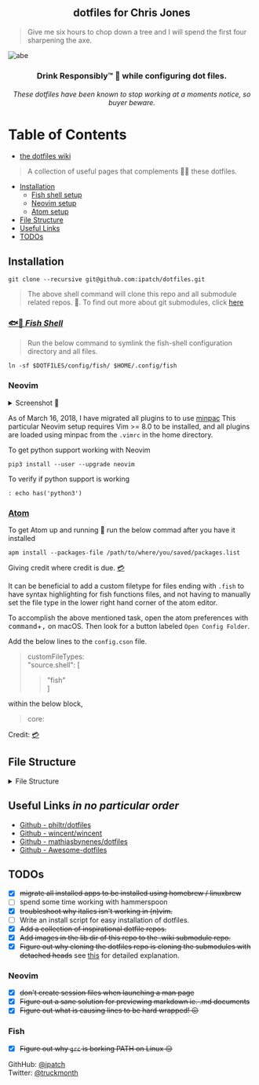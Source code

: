 <h2 align="center">dotfiles for Chris Jones</h2>

> Give me six hours to chop down a tree and I will spend the first four sharpening the axe.

![abe](https://raw.githubusercontent.com/wiki/ipatch/dotfiles/lib/abe.circle.png)

<h3 align="center">Drink Responsibly™ 🥃 while configuring dot files.</h3>

<h6 align="center"><em>These dotfiles have been known to stop working at a moments notice, so buyer beware.</em></h6>

# Table of Contents

- [the dotfiles wiki](https://github.com/ipatch/dotfiles/wiki)
> A collection of useful pages that complements 👏🏾 these dotfiles.
- [Installation](#installation)
  - [Fish shell setup](#fish-shell-setup)
  - [Neovim setup](#neovim-setup)
  - [Atom setup](#atom-setup)
- [File Structure](#file-structure)
- [Useful Links](#useful-links)
- [TODOs](#todos)

<a href="installation"></a>

## Installation

```shell
git clone --recursive git@github.com:ipatch/dotfiles.git
```

> The above shell command will clone this repo and all submodule related repos.  🤙.  To find out more about git submodules, click [here](https://github.com/ipatch/dotfiles/wiki/git-Notes#git-submodules)

<a href="fish-shell-setup"></a>

### [🐟🐚 _Fish Shell_](https://github.com/fish-shell/fish-shell)

> Run the below command to symlink the fish-shell configuration directory and all files.

```shell
ln -sf $DOTFILES/config/fish/ $HOME/.config/fish
```

<a href="neovim-setup"></a>

### Neovim

<details>
<summary>Screenshot 📸</summary>
<img src="https://raw.githubusercontent.com/wiki/ipatch/dotfiles/lib/Neovim-2018-april.png" alt="nvim-screenshot">
</details>

As of March 16, 2018, I have migrated all plugins to to use [minpac](https://github.com/k-takataminpac) This particular Neovim setup requires Vim >= 8.0 to be installed, and all plugins are loaded using minpac from the `.vimrc` in the home directory.

To get python support working with Neovim

```shell
pip3 install --user --upgrade neovim
```

To verify if python support is working

```vim
: echo has('python3')
```

<a href="atom-setup"></a>

### [Atom](http://atom.io)

To get Atom up and running 🏃 run the below commad after you have it installed<br />

```shell
apm install --packages-file /path/to/where/you/saved/packages.list
```

<p>Giving credit where credit is due. <a href="https://discuss.atom.io/t/how-to-backup-all-your-settings/15674/3">💳</a></p>

It can be beneficial to add a custom filetype for files ending with `.fish` to have syntax highlighting for fish functions files, and not having to manually set the file type in the lower right hand corner of the atom editor.

To accomplish the above mentioned task, open the atom preferences with <kbd>command</kbd>+<kbd>,</kbd> on macOS. Then look for a button labeled `Open Config Folder`.

Add the below lines to the `config.cson` file.

> customFileTypes:<br />
> "source.shell": [<br />
>
> > "fish"<br />
> > ]<br />

within the below block,

> core:

Credit: [💳](https://github.com/atom/atom/issues/1718#issuecomment-162242357)

<a href="file-structure"></a>

## File Structure

<details>
<summary>File Structure</summary>
<pre>
.
├── LICENSE
├── README.md
├── asdf
├── config
│   ├── atom
│   │   └── packages.list
│   ├── base16-iterm2
│   │   ├── LICENSE
│   │   ├── Makefile
│   │   ├── README.md
│   │   ├── base16-iterm2-256.png
│   │   ├── base16-iterm2.png
│   │   ├── itermcolors
│   │   │   ├── base16-3024-256.itermcolors
│   │   │   ├── base16-3024.itermcolors
│   │   │   ├── base16-apathy-256.itermcolors
│   │   │   ├── base16-apathy.itermcolors
│   │   │   ├── base16-ashes-256.itermcolors
│   │   │   ├── base16-ashes.itermcolors
│   │   │   ├── base16-atelier-cave-256.itermcolors
│   │   │   ├── base16-atelier-cave-light-256.itermcolors
│   │   │   ├── base16-atelier-cave-light.itermcolors
│   │   │   ├── base16-atelier-cave.itermcolors
│   │   │   ├── base16-atelier-dune-256.itermcolors
│   │   │   ├── base16-atelier-dune-light-256.itermcolors
│   │   │   ├── base16-atelier-dune-light.itermcolors
│   │   │   ├── base16-atelier-dune.itermcolors
│   │   │   ├── base16-atelier-estuary-256.itermcolors
│   │   │   ├── base16-atelier-estuary-light-256.itermcolors
│   │   │   ├── base16-atelier-estuary-light.itermcolors
│   │   │   ├── base16-atelier-estuary.itermcolors
│   │   │   ├── base16-atelier-forest-256.itermcolors
│   │   │   ├── base16-atelier-forest-light-256.itermcolors
│   │   │   ├── base16-atelier-forest-light.itermcolors
│   │   │   ├── base16-atelier-forest.itermcolors
│   │   │   ├── base16-atelier-heath-256.itermcolors
│   │   │   ├── base16-atelier-heath-light-256.itermcolors
│   │   │   ├── base16-atelier-heath-light.itermcolors
│   │   │   ├── base16-atelier-heath.itermcolors
│   │   │   ├── base16-atelier-lakeside-256.itermcolors
│   │   │   ├── base16-atelier-lakeside-light-256.itermcolors
│   │   │   ├── base16-atelier-lakeside-light.itermcolors
│   │   │   ├── base16-atelier-lakeside.itermcolors
│   │   │   ├── base16-atelier-plateau-256.itermcolors
│   │   │   ├── base16-atelier-plateau-light-256.itermcolors
│   │   │   ├── base16-atelier-plateau-light.itermcolors
│   │   │   ├── base16-atelier-plateau.itermcolors
│   │   │   ├── base16-atelier-savanna-256.itermcolors
│   │   │   ├── base16-atelier-savanna-light-256.itermcolors
│   │   │   ├── base16-atelier-savanna-light.itermcolors
│   │   │   ├── base16-atelier-savanna.itermcolors
│   │   │   ├── base16-atelier-seaside-256.itermcolors
│   │   │   ├── base16-atelier-seaside-light-256.itermcolors
│   │   │   ├── base16-atelier-seaside-light.itermcolors
│   │   │   ├── base16-atelier-seaside.itermcolors
│   │   │   ├── base16-atelier-sulphurpool-256.itermcolors
│   │   │   ├── base16-atelier-sulphurpool-light-256.itermcolors
│   │   │   ├── base16-atelier-sulphurpool-light.itermcolors
│   │   │   ├── base16-atelier-sulphurpool.itermcolors
│   │   │   ├── base16-bespin-256.itermcolors
│   │   │   ├── base16-bespin.itermcolors
│   │   │   ├── base16-brewer-256.itermcolors
│   │   │   ├── base16-brewer.itermcolors
│   │   │   ├── base16-bright-256.itermcolors
│   │   │   ├── base16-bright.itermcolors
│   │   │   ├── base16-brushtrees-256.itermcolors
│   │   │   ├── base16-brushtrees-dark-256.itermcolors
│   │   │   ├── base16-brushtrees-dark.itermcolors
│   │   │   ├── base16-brushtrees.itermcolors
│   │   │   ├── base16-chalk-256.itermcolors
│   │   │   ├── base16-chalk.itermcolors
│   │   │   ├── base16-circus-256.itermcolors
│   │   │   ├── base16-circus.itermcolors
│   │   │   ├── base16-classic-dark-256.itermcolors
│   │   │   ├── base16-classic-dark.itermcolors
│   │   │   ├── base16-classic-light-256.itermcolors
│   │   │   ├── base16-classic-light.itermcolors
│   │   │   ├── base16-codeschool-256.itermcolors
│   │   │   ├── base16-codeschool.itermcolors
│   │   │   ├── base16-cupcake-256.itermcolors
│   │   │   ├── base16-cupcake.itermcolors
│   │   │   ├── base16-cupertino-256.itermcolors
│   │   │   ├── base16-cupertino.itermcolors
│   │   │   ├── base16-darktooth-256.itermcolors
│   │   │   ├── base16-darktooth.itermcolors
│   │   │   ├── base16-default-dark-256.itermcolors
│   │   │   ├── base16-default-dark.itermcolors
│   │   │   ├── base16-default-light-256.itermcolors
│   │   │   ├── base16-default-light.itermcolors
│   │   │   ├── base16-dracula-256.itermcolors
│   │   │   ├── base16-dracula.itermcolors
│   │   │   ├── base16-eighties-256.itermcolors
│   │   │   ├── base16-eighties.itermcolors
│   │   │   ├── base16-embers-256.itermcolors
│   │   │   ├── base16-embers.itermcolors
│   │   │   ├── base16-flat-256.itermcolors
│   │   │   ├── base16-flat.itermcolors
│   │   │   ├── base16-github-256.itermcolors
│   │   │   ├── base16-github.itermcolors
│   │   │   ├── base16-google-dark-256.itermcolors
│   │   │   ├── base16-google-dark.itermcolors
│   │   │   ├── base16-google-light-256.itermcolors
│   │   │   ├── base16-google-light.itermcolors
│   │   │   ├── base16-grayscale-dark-256.itermcolors
│   │   │   ├── base16-grayscale-dark.itermcolors
│   │   │   ├── base16-grayscale-light-256.itermcolors
│   │   │   ├── base16-grayscale-light.itermcolors
│   │   │   ├── base16-greenscreen-256.itermcolors
│   │   │   ├── base16-greenscreen.itermcolors
│   │   │   ├── base16-gruvbox-dark-hard-256.itermcolors
│   │   │   ├── base16-gruvbox-dark-hard.itermcolors
│   │   │   ├── base16-gruvbox-dark-medium-256.itermcolors
│   │   │   ├── base16-gruvbox-dark-medium.itermcolors
│   │   │   ├── base16-gruvbox-dark-pale-256.itermcolors
│   │   │   ├── base16-gruvbox-dark-pale.itermcolors
│   │   │   ├── base16-gruvbox-dark-soft-256.itermcolors
│   │   │   ├── base16-gruvbox-dark-soft.itermcolors
│   │   │   ├── base16-gruvbox-light-hard-256.itermcolors
│   │   │   ├── base16-gruvbox-light-hard.itermcolors
│   │   │   ├── base16-gruvbox-light-medium-256.itermcolors
│   │   │   ├── base16-gruvbox-light-medium.itermcolors
│   │   │   ├── base16-gruvbox-light-soft-256.itermcolors
│   │   │   ├── base16-gruvbox-light-soft.itermcolors
│   │   │   ├── base16-harmonic-dark-256.itermcolors
│   │   │   ├── base16-harmonic-dark.itermcolors
│   │   │   ├── base16-harmonic-light-256.itermcolors
│   │   │   ├── base16-harmonic-light.itermcolors
│   │   │   ├── base16-hopscotch-256.itermcolors
│   │   │   ├── base16-hopscotch.itermcolors
│   │   │   ├── base16-irblack-256.itermcolors
│   │   │   ├── base16-irblack.itermcolors
│   │   │   ├── base16-isotope-256.itermcolors
│   │   │   ├── base16-isotope.itermcolors
│   │   │   ├── base16-macintosh-256.itermcolors
│   │   │   ├── base16-macintosh.itermcolors
│   │   │   ├── base16-marrakesh-256.itermcolors
│   │   │   ├── base16-marrakesh.itermcolors
│   │   │   ├── base16-materia-256.itermcolors
│   │   │   ├── base16-materia.itermcolors
│   │   │   ├── base16-material-256.itermcolors
│   │   │   ├── base16-material-darker-256.itermcolors
│   │   │   ├── base16-material-darker.itermcolors
│   │   │   ├── base16-material-lighter-256.itermcolors
│   │   │   ├── base16-material-lighter.itermcolors
│   │   │   ├── base16-material-palenight-256.itermcolors
│   │   │   ├── base16-material-palenight.itermcolors
│   │   │   ├── base16-material.itermcolors
│   │   │   ├── base16-mellow-purple-256.itermcolors
│   │   │   ├── base16-mellow-purple.itermcolors
│   │   │   ├── base16-mexico-light-256.itermcolors
│   │   │   ├── base16-mexico-light.itermcolors
│   │   │   ├── base16-mocha-256.itermcolors
│   │   │   ├── base16-mocha.itermcolors
│   │   │   ├── base16-monokai-256.itermcolors
│   │   │   ├── base16-monokai.itermcolors
│   │   │   ├── base16-nord-256.itermcolors
│   │   │   ├── base16-nord.itermcolors
│   │   │   ├── base16-ocean-256.itermcolors
│   │   │   ├── base16-ocean.itermcolors
│   │   │   ├── base16-oceanicnext-256.itermcolors
│   │   │   ├── base16-oceanicnext.itermcolors
│   │   │   ├── base16-one-light-256.itermcolors
│   │   │   ├── base16-one-light.itermcolors
│   │   │   ├── base16-onedark-256.itermcolors
│   │   │   ├── base16-onedark.itermcolors
│   │   │   ├── base16-paraiso-256.itermcolors
│   │   │   ├── base16-paraiso.itermcolors
│   │   │   ├── base16-phd-256.itermcolors
│   │   │   ├── base16-phd.itermcolors
│   │   │   ├── base16-pico-256.itermcolors
│   │   │   ├── base16-pico.itermcolors
│   │   │   ├── base16-pop-256.itermcolors
│   │   │   ├── base16-pop.itermcolors
│   │   │   ├── base16-railscasts-256.itermcolors
│   │   │   ├── base16-railscasts.itermcolors
│   │   │   ├── base16-rebecca-256.itermcolors
│   │   │   ├── base16-rebecca.itermcolors
│   │   │   ├── base16-seti-256.itermcolors
│   │   │   ├── base16-seti.itermcolors
│   │   │   ├── base16-shapeshifter-256.itermcolors
│   │   │   ├── base16-shapeshifter.itermcolors
│   │   │   ├── base16-solarflare-256.itermcolors
│   │   │   ├── base16-solarflare.itermcolors
│   │   │   ├── base16-solarized-dark-256.itermcolors
│   │   │   ├── base16-solarized-dark.itermcolors
│   │   │   ├── base16-solarized-light-256.itermcolors
│   │   │   ├── base16-solarized-light.itermcolors
│   │   │   ├── base16-spacemacs-256.itermcolors
│   │   │   ├── base16-spacemacs.itermcolors
│   │   │   ├── base16-summerfruit-dark-256.itermcolors
│   │   │   ├── base16-summerfruit-dark.itermcolors
│   │   │   ├── base16-summerfruit-light-256.itermcolors
│   │   │   ├── base16-summerfruit-light.itermcolors
│   │   │   ├── base16-tomorrow-256.itermcolors
│   │   │   ├── base16-tomorrow-night-256.itermcolors
│   │   │   ├── base16-tomorrow-night.itermcolors
│   │   │   ├── base16-tomorrow.itermcolors
│   │   │   ├── base16-tube-256.itermcolors
│   │   │   ├── base16-tube.itermcolors
│   │   │   ├── base16-twilight-256.itermcolors
│   │   │   ├── base16-twilight.itermcolors
│   │   │   ├── base16-unikitty-dark-256.itermcolors
│   │   │   ├── base16-unikitty-dark.itermcolors
│   │   │   ├── base16-unikitty-light-256.itermcolors
│   │   │   ├── base16-unikitty-light.itermcolors
│   │   │   ├── base16-woodland-256.itermcolors
│   │   │   ├── base16-woodland.itermcolors
│   │   │   ├── base16-zenburn-256.itermcolors
│   │   │   └── base16-zenburn.itermcolors
│   │   └── templates
│   │       ├── config.yaml
│   │       ├── default-256.mustache
│   │       └── default.mustache
│   ├── base16-shell
│   │   ├── LICENSE.md
│   │   ├── README.md
│   │   ├── base16-shell.plugin.zsh
│   │   ├── base16-shell.png
│   │   ├── colortest
│   │   ├── profile_helper.fish
│   │   ├── profile_helper.sh
│   │   ├── realpath
│   │   │   ├── LICENSE.txt
│   │   │   ├── Makefile
│   │   │   ├── README.md
│   │   │   ├── realpath.sh
│   │   │   └── t
│   │   │       ├── test_canonicalize_path
│   │   │       ├── test_readlink_emulation
│   │   │       ├── test_realpath_integration
│   │   │       └── test_resolve_symlinks
│   │   ├── scripts
│   │   │   ├── base16-3024.sh
│   │   │   ├── base16-apathy.sh
│   │   │   ├── base16-ashes.sh
│   │   │   ├── base16-atelier-cave-light.sh
│   │   │   ├── base16-atelier-cave.sh
│   │   │   ├── base16-atelier-dune-light.sh
│   │   │   ├── base16-atelier-dune.sh
│   │   │   ├── base16-atelier-estuary-light.sh
│   │   │   ├── base16-atelier-estuary.sh
│   │   │   ├── base16-atelier-forest-light.sh
│   │   │   ├── base16-atelier-forest.sh
│   │   │   ├── base16-atelier-heath-light.sh
│   │   │   ├── base16-atelier-heath.sh
│   │   │   ├── base16-atelier-lakeside-light.sh
│   │   │   ├── base16-atelier-lakeside.sh
│   │   │   ├── base16-atelier-plateau-light.sh
│   │   │   ├── base16-atelier-plateau.sh
│   │   │   ├── base16-atelier-savanna-light.sh
│   │   │   ├── base16-atelier-savanna.sh
│   │   │   ├── base16-atelier-seaside-light.sh
│   │   │   ├── base16-atelier-seaside.sh
│   │   │   ├── base16-atelier-sulphurpool-light.sh
│   │   │   ├── base16-atelier-sulphurpool.sh
│   │   │   ├── base16-bespin.sh
│   │   │   ├── base16-brewer.sh
│   │   │   ├── base16-bright.sh
│   │   │   ├── base16-brushtrees-dark.sh
│   │   │   ├── base16-brushtrees.sh
│   │   │   ├── base16-chalk.sh
│   │   │   ├── base16-circus.sh
│   │   │   ├── base16-classic-dark.sh
│   │   │   ├── base16-classic-light.sh
│   │   │   ├── base16-codeschool.sh
│   │   │   ├── base16-cupcake.sh
│   │   │   ├── base16-cupertino.sh
│   │   │   ├── base16-darktooth.sh
│   │   │   ├── base16-default-dark.sh
│   │   │   ├── base16-default-light.sh
│   │   │   ├── base16-dracula.sh
│   │   │   ├── base16-eighties.sh
│   │   │   ├── base16-embers.sh
│   │   │   ├── base16-flat.sh
│   │   │   ├── base16-github.sh
│   │   │   ├── base16-google-dark.sh
│   │   │   ├── base16-google-light.sh
│   │   │   ├── base16-grayscale-dark.sh
│   │   │   ├── base16-grayscale-light.sh
│   │   │   ├── base16-greenscreen.sh
│   │   │   ├── base16-gruvbox-dark-hard.sh
│   │   │   ├── base16-gruvbox-dark-medium.sh
│   │   │   ├── base16-gruvbox-dark-pale.sh
│   │   │   ├── base16-gruvbox-dark-soft.sh
│   │   │   ├── base16-gruvbox-light-hard.sh
│   │   │   ├── base16-gruvbox-light-medium.sh
│   │   │   ├── base16-gruvbox-light-soft.sh
│   │   │   ├── base16-harmonic-dark.sh
│   │   │   ├── base16-harmonic-light.sh
│   │   │   ├── base16-hopscotch.sh
│   │   │   ├── base16-icy.sh
│   │   │   ├── base16-irblack.sh
│   │   │   ├── base16-isotope.sh
│   │   │   ├── base16-macintosh.sh
│   │   │   ├── base16-marrakesh.sh
│   │   │   ├── base16-materia.sh
│   │   │   ├── base16-material-darker.sh
│   │   │   ├── base16-material-lighter.sh
│   │   │   ├── base16-material-palenight.sh
│   │   │   ├── base16-material.sh
│   │   │   ├── base16-mellow-purple.sh
│   │   │   ├── base16-mexico-light.sh
│   │   │   ├── base16-mocha.sh
│   │   │   ├── base16-monokai.sh
│   │   │   ├── base16-nord.sh
│   │   │   ├── base16-ocean.sh
│   │   │   ├── base16-oceanicnext.sh
│   │   │   ├── base16-one-light.sh
│   │   │   ├── base16-onedark.sh
│   │   │   ├── base16-paraiso.sh
│   │   │   ├── base16-phd.sh
│   │   │   ├── base16-pico.sh
│   │   │   ├── base16-pop.sh
│   │   │   ├── base16-porple.sh
│   │   │   ├── base16-railscasts.sh
│   │   │   ├── base16-rebecca.sh
│   │   │   ├── base16-seti.sh
│   │   │   ├── base16-shapeshifter.sh
│   │   │   ├── base16-solarflare.sh
│   │   │   ├── base16-solarized-dark.sh
│   │   │   ├── base16-solarized-light.sh
│   │   │   ├── base16-spacemacs.sh
│   │   │   ├── base16-summerfruit-dark.sh
│   │   │   ├── base16-summerfruit-light.sh
│   │   │   ├── base16-tomorrow-night.sh
│   │   │   ├── base16-tomorrow.sh
│   │   │   ├── base16-tube.sh
│   │   │   ├── base16-twilight.sh
│   │   │   ├── base16-unikitty-dark.sh
│   │   │   ├── base16-unikitty-light.sh
│   │   │   ├── base16-woodland.sh
│   │   │   ├── base16-xcode-dusk.sh
│   │   │   └── base16-zenburn.sh
│   │   ├── setting-256-colourspace-not-supported.png
│   │   └── templates
│   │       ├── config.yaml
│   │       └── default.mustache
│   ├── bitbar
│   │   └── spotify.10s.sh
│   ├── brew
│   │   ├── brew.cask.list
│   │   └── brew.list
│   ├── code -> vscode
│   ├── fish
│   │   ├── abbreviations.fish
│   │   ├── aliases.fish
│   │   ├── completions
│   │   │   ├── asdf.fish
│   │   │   └── docker.fish
│   │   ├── conf.d
│   │   │   ├── grc.fish
│   │   │   └── omf.fish
│   │   ├── config.fish
│   │   ├── config.fish.bkup
│   │   ├── fishd.b8e85636f766
│   │   ├── frameworks
│   │   │   └── omf
│   │   │       ├── bundle
│   │   │       ├── channel
│   │   │       └── theme
│   │   ├── functions
│   │   │   ├── bases.fish
│   │   │   ├── brew_find_pkg.fish
│   │   │   ├── dbus_launch.fish
│   │   │   ├── editfish.fish
│   │   │   ├── emoji.fish
│   │   │   ├── erl_cmd_his.fish
│   │   │   ├── fish_prompt.fish -> /Users/capin/.local/share/omf/themes/lambda/fish_prompt.fish
│   │   │   ├── fish_term_wrap.fish
│   │   │   ├── fish_title.fish
│   │   │   ├── fundle.fish
│   │   │   ├── git_submodule_add_commit.fish
│   │   │   ├── ln_asdf_man_pages.fish
│   │   │   ├── ln_dotfiles.fish
│   │   │   ├── mac_lsusers.fish
│   │   │   ├── mac_useradd.fish
│   │   │   ├── mk_asdf_bins.fish
│   │   │   ├── mkcd.fish
│   │   │   ├── path_add.fish
│   │   │   ├── path_pretty.fish
│   │   │   ├── path_remove.fish
│   │   │   ├── perl_print_emoji.fish
│   │   │   ├── print_fish.fish
│   │   │   ├── print_wan_ip.fish
│   │   │   ├── rtail.fish
│   │   │   ├── rvm.fish
│   │   │   ├── rvm_toggle.fish
│   │   │   ├── shell_color_palette.fish
│   │   │   ├── show_256_colors.fish
│   │   │   ├── test_true_color.fish
│   │   │   ├── toggle_anaconda_pythons.fish
│   │   │   ├── toggle_asdf_shims_and_bins.fish
│   │   │   ├── toggle_hidden_files.fish
│   │   │   ├── toggle_homebrew_python_path.fish
│   │   │   ├── toggle_homebrew_ruby.fish
│   │   │   └── vman.fish
│   │   ├── fundle
│   │   │   ├── edc
│   │   │   │   └── bass
│   │   │   │       ├── LICENSE
│   │   │   │       ├── Makefile
│   │   │   │       ├── README.md
│   │   │   │       ├── functions
│   │   │   │       │   ├── __bass.py
│   │   │   │       │   └── bass.fish
│   │   │   │       └── test
│   │   │   │           ├── fixtures
│   │   │   │           │   └── dollar_output.sh
│   │   │   │           ├── test_bass.fish
│   │   │   │           └── test_dollar_on_output.fish
│   │   │   └── tuvistavie
│   │   │       └── fish-ssh-agent
│   │   │           ├── README.md
│   │   │           ├── functions
│   │   │           │   ├── __ssh_agent_is_started.fish
│   │   │           │   └── __ssh_agent_start.fish
│   │   │           └── init.fish
│   │   └── interactive.fish
│   ├── inputrc
│   ├── irc-clients
│   │   └── weechat
│   │       ├── alias.conf
│   │       ├── aspell.conf
│   │       ├── buffers.conf
│   │       ├── buflist.conf
│   │       ├── charset.conf
│   │       ├── colorize_nicks.conf
│   │       ├── exec.conf
│   │       ├── fifo.conf
│   │       ├── fset.conf
│   │       ├── irc.conf
│   │       ├── iset.conf
│   │       ├── logger.conf
│   │       ├── logs
│   │       │   ├── core.weechat.weechatlog
│   │       │   ├── irc.efnet.#netbsd.weechatlog
│   │       │   ├── irc.freenode.##homebrew.weechatlog
│   │       │   ├── irc.freenode.##sed.weechatlog
│   │       │   ├── irc.freenode.#applescript.weechatlog
│   │       │   ├── irc.freenode.#atom.weechatlog
│   │       │   ├── irc.freenode.#blahblah.weechatlog
│   │       │   ├── irc.freenode.#chromium-support.weechatlog
│   │       │   ├── irc.freenode.#chromium.weechatlog
│   │       │   ├── irc.freenode.#cmake.weechatlog
│   │       │   ├── irc.freenode.#debian.weechatlog
│   │       │   ├── irc.freenode.#facetimehd.weechatlog
│   │       │   ├── irc.freenode.#filmsbykris.weechatlog
│   │       │   ├── irc.freenode.#firefox-unregistered.weechatlog
│   │       │   ├── irc.freenode.#fish.weechatlog
│   │       │   ├── irc.freenode.#freenode.weechatlog
│   │       │   ├── irc.freenode.#gcc.weechatlog
│   │       │   ├── irc.freenode.#gdb.weechatlog
│   │       │   ├── irc.freenode.#git.weechatlog
│   │       │   ├── irc.freenode.#github.weechatlog
│   │       │   ├── irc.freenode.#iterm2.weechatlog
│   │       │   ├── irc.freenode.#kegbot.weechatlog
│   │       │   ├── irc.freenode.#lfs-support.weechatlog
│   │       │   ├── irc.freenode.#machomebrew.weechatlog
│   │       │   ├── irc.freenode.#mipslinux.weechatlog
│   │       │   ├── irc.freenode.#mpv.weechatlog
│   │       │   ├── irc.freenode.#my-super-fancy-test-channel.weechatlog
│   │       │   ├── irc.freenode.#my_super_fancy_test_channel.weechatlog
│   │       │   ├── irc.freenode.#neomutt.weechatlog
│   │       │   ├── irc.freenode.#netbsd.weechatlog
│   │       │   ├── irc.freenode.#openjtag.weechatlog
│   │       │   ├── irc.freenode.#openocd.weechatlog
│   │       │   ├── irc.freenode.#openwrt.weechatlog
│   │       │   ├── irc.freenode.#osxre.weechatlog
│   │       │   ├── irc.freenode.#python-unregistered.weechatlog
│   │       │   ├── irc.freenode.#radare.weechatlog
│   │       │   ├── irc.freenode.#rsync.weechatlog
│   │       │   ├── irc.freenode.#ruby.weechatlog
│   │       │   ├── irc.freenode.#test-channel.weechatlog
│   │       │   ├── irc.freenode.#theairportwiki.weechatlog
│   │       │   ├── irc.freenode.#tmux.weechatlog
│   │       │   ├── irc.freenode.#weechat.weechatlog
│   │       │   ├── irc.freenode.#xorg.weechatlog
│   │       │   ├── irc.freenode.capin.weechatlog
│   │       │   ├── irc.freenode.capin1.weechatlog
│   │       │   ├── irc.oftc.#fish.weechatlog
│   │       │   ├── irc.oftc.#qemu.weechatlog
│   │       │   ├── irc.server.efnet.weechatlog
│   │       │   ├── irc.server.freenode.weechatlog
│   │       │   └── irc.server.oftc.weechatlog
│   │       ├── lua
│   │       │   └── autoload
│   │       ├── perl
│   │       │   ├── autoload
│   │       │   │   ├── iset.pl -> ../iset.pl
│   │       │   │   ├── multiline.pl -> ../multiline.pl
│   │       │   │   └── nickregain.pl -> ../nickregain.pl
│   │       │   ├── iset.pl
│   │       │   ├── multiline.pl
│   │       │   └── nickregain.pl
│   │       ├── plugins.conf
│   │       ├── python
│   │       │   ├── autojoin.py
│   │       │   ├── autoload
│   │       │   │   ├── autojoin.py -> ../autojoin.py
│   │       │   │   ├── colorize_nicks.py -> ../colorize_nicks.py
│   │       │   │   ├── histsearch.py -> ../histsearch.py
│   │       │   │   └── pyrnotify.py -> ../pyrnotify.py
│   │       │   ├── colorize_nicks.py
│   │       │   ├── histsearch.py
│   │       │   └── pyrnotify.py
│   │       ├── relay.conf
│   │       ├── ruby
│   │       │   └── autoload
│   │       ├── script
│   │       │   └── plugins.xml.gz
│   │       ├── script.conf
│   │       ├── sec.conf
│   │       ├── tcl
│   │       │   └── autoload
│   │       ├── trigger.conf
│   │       ├── weechat.conf
│   │       ├── weechat.log
│   │       ├── weechat.png
│   │       ├── xfer
│   │       └── xfer.conf
│   ├── mpv
│   │   ├── input.conf
│   │   ├── mpv.conf
│   │   └── watch_later
│   ├── nvim
│   │   └── init.vim
│   └── vscode
│       ├── keybindings.json
│       └── settings.json
├── editors
│   ├── atom -> /opt/Code/dotfiles/config/atom
│   ├── code -> /opt/Code/dotfiles/config/code
│   ├── nvim -> /opt/Code/dotfiles/config/nvim
│   └── vim
│       ├── editorconfig
│       ├── vim
│       │   ├── bundle
│       │   │   ├── Vundle.vim
│       │   │   │   ├── CONTRIBUTING.md
│       │   │   │   ├── LICENSE-MIT.txt
│       │   │   │   ├── README.md
│       │   │   │   ├── README_ZH_CN.md
│       │   │   │   ├── README_ZH_TW.md
│       │   │   │   ├── autoload
│       │   │   │   │   ├── vundle
│       │   │   │   │   │   ├── config.vim
│       │   │   │   │   │   ├── installer.vim
│       │   │   │   │   │   └── scripts.vim
│       │   │   │   │   └── vundle.vim
│       │   │   │   ├── changelog.md
│       │   │   │   ├── doc
│       │   │   │   │   ├── tags
│       │   │   │   │   └── vundle.txt
│       │   │   │   ├── ftplugin
│       │   │   │   │   └── vundlelog.vim
│       │   │   │   ├── syntax
│       │   │   │   │   └── vundlelog.vim
│       │   │   │   └── test
│       │   │   │       ├── files
│       │   │   │       │   └── test.erl
│       │   │   │       ├── minirc.vim
│       │   │   │       └── vimrc
│       │   │   ├── ctrlp.vim
│       │   │   │   ├── autoload
│       │   │   │   │   ├── ctrlp
│       │   │   │   │   │   ├── autoignore.vim
│       │   │   │   │   │   ├── bookmarkdir.vim
│       │   │   │   │   │   ├── buffertag.vim
│       │   │   │   │   │   ├── changes.vim
│       │   │   │   │   │   ├── dir.vim
│       │   │   │   │   │   ├── line.vim
│       │   │   │   │   │   ├── mixed.vim
│       │   │   │   │   │   ├── mrufiles.vim
│       │   │   │   │   │   ├── quickfix.vim
│       │   │   │   │   │   ├── rtscript.vim
│       │   │   │   │   │   ├── tag.vim
│       │   │   │   │   │   ├── undo.vim
│       │   │   │   │   │   └── utils.vim
│       │   │   │   │   └── ctrlp.vim
│       │   │   │   ├── doc
│       │   │   │   │   ├── ctrlp.cnx
│       │   │   │   │   ├── ctrlp.txt
│       │   │   │   │   ├── tags
│       │   │   │   │   └── tags-cn
│       │   │   │   ├── plugin
│       │   │   │   │   └── ctrlp.vim
│       │   │   │   └── readme.md
│       │   │   ├── editorconfig-vim
│       │   │   │   ├── CONTRIBUTORS
│       │   │   │   ├── LICENSE
│       │   │   │   ├── README.md
│       │   │   │   ├── autoload
│       │   │   │   │   └── editorconfig.vim
│       │   │   │   ├── doc
│       │   │   │   │   ├── editorconfig.txt
│       │   │   │   │   └── tags
│       │   │   │   ├── mkzip.sh
│       │   │   │   ├── plugin
│       │   │   │   │   ├── editorconfig-core-py
│       │   │   │   │   │   ├── CMakeLists.txt
│       │   │   │   │   │   ├── LICENSE.txt
│       │   │   │   │   │   ├── MANIFEST.in
│       │   │   │   │   │   ├── README.rst
│       │   │   │   │   │   ├── docs
│       │   │   │   │   │   │   ├── Makefile
│       │   │   │   │   │   │   ├── command_line_usage.rst
│       │   │   │   │   │   │   ├── conf.py
│       │   │   │   │   │   │   ├── index.rst
│       │   │   │   │   │   │   ├── make.bat
│       │   │   │   │   │   │   ├── plugins.rst
│       │   │   │   │   │   │   └── usage.rst
│       │   │   │   │   │   ├── editorconfig
│       │   │   │   │   │   │   ├── __init__.py
│       │   │   │   │   │   │   ├── __init__.pyc
│       │   │   │   │   │   │   ├── __pycache__
│       │   │   │   │   │   │   │   ├── __init__.cpython-36.pyc
│       │   │   │   │   │   │   │   ├── compat.cpython-36.pyc
│       │   │   │   │   │   │   │   ├── exceptions.cpython-36.pyc
│       │   │   │   │   │   │   │   ├── fnmatch.cpython-36.pyc
│       │   │   │   │   │   │   │   ├── handler.cpython-36.pyc
│       │   │   │   │   │   │   │   ├── ini.cpython-36.pyc
│       │   │   │   │   │   │   │   ├── odict.cpython-36.pyc
│       │   │   │   │   │   │   │   └── versiontools.cpython-36.pyc
│       │   │   │   │   │   │   ├── compat.py
│       │   │   │   │   │   │   ├── compat.pyc
│       │   │   │   │   │   │   ├── exceptions.py
│       │   │   │   │   │   │   ├── exceptions.pyc
│       │   │   │   │   │   │   ├── fnmatch.py
│       │   │   │   │   │   │   ├── fnmatch.pyc
│       │   │   │   │   │   │   ├── handler.py
│       │   │   │   │   │   │   ├── handler.pyc
│       │   │   │   │   │   │   ├── ini.py
│       │   │   │   │   │   │   ├── ini.pyc
│       │   │   │   │   │   │   ├── main.py
│       │   │   │   │   │   │   ├── odict.py
│       │   │   │   │   │   │   ├── odict.pyc
│       │   │   │   │   │   │   ├── versiontools.py
│       │   │   │   │   │   │   └── versiontools.pyc
│       │   │   │   │   │   ├── main.py
│       │   │   │   │   │   └── setup.py
│       │   │   │   │   ├── editorconfig.py
│       │   │   │   │   └── editorconfig.vim
│       │   │   │   └── tests
│       │   │   │       ├── Gemfile
│       │   │   │       ├── Gemfile.lock
│       │   │   │       ├── Rakefile
│       │   │   │       └── spec
│       │   │   │           ├── editorconfig_spec.rb
│       │   │   │           └── plugin_tests
│       │   │   │               ├── README.rst
│       │   │   │               ├── templates
│       │   │   │               │   └── linux.editorconfig
│       │   │   │               ├── test_files
│       │   │   │               │   ├── 3_space.txt
│       │   │   │               │   ├── 4_space.py
│       │   │   │               │   ├── 4_tab.txt
│       │   │   │               │   ├── 4_tab_width_of_8.txt
│       │   │   │               │   ├── latin1.txt
│       │   │   │               │   ├── no_trim.txt
│       │   │   │               │   ├── space.txt
│       │   │   │               │   ├── tab.txt
│       │   │   │               │   ├── trim.txt
│       │   │   │               │   └── utf-8.txt
│       │   │   │               └── tests
│       │   │   │                   ├── charset.rst
│       │   │   │                   ├── end_of_line.rst
│       │   │   │                   ├── indentation.rst
│       │   │   │                   ├── insert_final_newline.rst
│       │   │   │                   └── trim_trailing_whitespace.rst
│       │   │   ├── nerdcommenter
│       │   │   │   ├── README.md
│       │   │   │   ├── Rakefile
│       │   │   │   ├── doc
│       │   │   │   │   ├── NERD_commenter.txt
│       │   │   │   │   └── tags
│       │   │   │   └── plugin
│       │   │   │       └── NERD_commenter.vim
│       │   │   ├── nerdtree
│       │   │   │   ├── CHANGELOG
│       │   │   │   ├── LICENCE
│       │   │   │   ├── README.markdown
│       │   │   │   ├── autoload
│       │   │   │   │   ├── nerdtree
│       │   │   │   │   │   └── ui_glue.vim
│       │   │   │   │   └── nerdtree.vim
│       │   │   │   ├── doc
│       │   │   │   │   ├── NERD_tree.txt
│       │   │   │   │   └── tags
│       │   │   │   ├── lib
│       │   │   │   │   └── nerdtree
│       │   │   │   │       ├── bookmark.vim
│       │   │   │   │       ├── creator.vim
│       │   │   │   │       ├── event.vim
│       │   │   │   │       ├── flag_set.vim
│       │   │   │   │       ├── key_map.vim
│       │   │   │   │       ├── menu_controller.vim
│       │   │   │   │       ├── menu_item.vim
│       │   │   │   │       ├── nerdtree.vim
│       │   │   │   │       ├── notifier.vim
│       │   │   │   │       ├── opener.vim
│       │   │   │   │       ├── path.vim
│       │   │   │   │       ├── tree_dir_node.vim
│       │   │   │   │       ├── tree_file_node.vim
│       │   │   │   │       └── ui.vim
│       │   │   │   ├── nerdtree_plugin
│       │   │   │   │   ├── exec_menuitem.vim
│       │   │   │   │   └── fs_menu.vim
│       │   │   │   ├── plugin
│       │   │   │   │   └── NERD_tree.vim
│       │   │   │   └── syntax
│       │   │   │       └── nerdtree.vim
│       │   │   ├── vim-airline
│       │   │   │   ├── CHANGELOG.md
│       │   │   │   ├── CONTRIBUTING.md
│       │   │   │   ├── Gemfile
│       │   │   │   ├── ISSUE_TEMPLATE.md
│       │   │   │   ├── LICENSE
│       │   │   │   ├── README.md
│       │   │   │   ├── Rakefile
│       │   │   │   ├── autoload
│       │   │   │   │   ├── airline
│       │   │   │   │   │   ├── builder.vim
│       │   │   │   │   │   ├── debug.vim
│       │   │   │   │   │   ├── extensions
│       │   │   │   │   │   │   ├── branch.vim
│       │   │   │   │   │   │   ├── bufferline.vim
│       │   │   │   │   │   │   ├── capslock.vim
│       │   │   │   │   │   │   ├── commandt.vim
│       │   │   │   │   │   │   ├── csv.vim
│       │   │   │   │   │   │   ├── ctrlp.vim
│       │   │   │   │   │   │   ├── ctrlspace.vim
│       │   │   │   │   │   │   ├── default.vim
│       │   │   │   │   │   │   ├── eclim.vim
│       │   │   │   │   │   │   ├── example.vim
│       │   │   │   │   │   │   ├── hunks.vim
│       │   │   │   │   │   │   ├── netrw.vim
│       │   │   │   │   │   │   ├── nrrwrgn.vim
│       │   │   │   │   │   │   ├── obsession.vim
│       │   │   │   │   │   │   ├── po.vim
│       │   │   │   │   │   │   ├── promptline.vim
│       │   │   │   │   │   │   ├── quickfix.vim
│       │   │   │   │   │   │   ├── syntastic.vim
│       │   │   │   │   │   │   ├── tabline
│       │   │   │   │   │   │   │   ├── autoshow.vim
│       │   │   │   │   │   │   │   ├── buffers.vim
│       │   │   │   │   │   │   │   ├── buflist.vim
│       │   │   │   │   │   │   │   ├── ctrlspace.vim
│       │   │   │   │   │   │   │   ├── formatters
│       │   │   │   │   │   │   │   │   ├── default.vim
│       │   │   │   │   │   │   │   │   ├── unique_tail.vim
│       │   │   │   │   │   │   │   │   └── unique_tail_improved.vim
│       │   │   │   │   │   │   │   └── tabs.vim
│       │   │   │   │   │   │   ├── tabline.vim
│       │   │   │   │   │   │   ├── tagbar.vim
│       │   │   │   │   │   │   ├── tmuxline.vim
│       │   │   │   │   │   │   ├── undotree.vim
│       │   │   │   │   │   │   ├── unicode.vim
│       │   │   │   │   │   │   ├── unite.vim
│       │   │   │   │   │   │   ├── virtualenv.vim
│       │   │   │   │   │   │   ├── whitespace.vim
│       │   │   │   │   │   │   ├── windowswap.vim
│       │   │   │   │   │   │   ├── wordcount
│       │   │   │   │   │   │   │   └── formatters
│       │   │   │   │   │   │   │       └── default.vim
│       │   │   │   │   │   │   ├── wordcount.vim
│       │   │   │   │   │   │   └── ycm.vim
│       │   │   │   │   │   ├── extensions.vim
│       │   │   │   │   │   ├── highlighter.vim
│       │   │   │   │   │   ├── init.vim
│       │   │   │   │   │   ├── msdos.vim
│       │   │   │   │   │   ├── parts.vim
│       │   │   │   │   │   ├── section.vim
│       │   │   │   │   │   ├── themes
│       │   │   │   │   │   │   └── dark.vim
│       │   │   │   │   │   ├── themes.vim
│       │   │   │   │   │   └── util.vim
│       │   │   │   │   └── airline.vim
│       │   │   │   ├── doc
│       │   │   │   │   ├── airline.txt
│       │   │   │   │   └── tags
│       │   │   │   ├── plugin
│       │   │   │   │   └── airline.vim
│       │   │   │   └── t
│       │   │   │       ├── airline.vim
│       │   │   │       ├── builder.vim
│       │   │   │       ├── commands.vim
│       │   │   │       ├── extensions_default.vim
│       │   │   │       ├── highlighter.vim
│       │   │   │       ├── init.vim
│       │   │   │       ├── parts.vim
│       │   │   │       ├── section.vim
│       │   │   │       ├── themes.vim
│       │   │   │       └── util.vim
│       │   │   ├── vim-colorschemes
│       │   │   │   ├── README.md
│       │   │   │   └── colors
│       │   │   │       ├── 0x7A69_dark.vim
│       │   │   │       ├── 1989.vim
│       │   │   │       ├── 256-grayvim.vim
│       │   │   │       ├── 256-jungle.vim
│       │   │   │       ├── 256_noir.vim
│       │   │   │       ├── 3dglasses.vim
│       │   │   │       ├── Benokai.vim
│       │   │   │       ├── BlackSea.vim
│       │   │   │       ├── C64.vim
│       │   │   │       ├── CandyPaper.vim
│       │   │   │       ├── Chasing_Logic.vim
│       │   │   │       ├── ChocolateLiquor.vim
│       │   │   │       ├── ChocolatePapaya.vim
│       │   │   │       ├── CodeFactoryv3.vim
│       │   │   │       ├── DevC++.vim
│       │   │   │       ├── Dev_Delight.vim
│       │   │   │       ├── Monokai.vim
│       │   │   │       ├── MountainDew.vim
│       │   │   │       ├── OceanicNext.vim
│       │   │   │       ├── PapayaWhip.vim
│       │   │   │       ├── PaperColor.vim
│       │   │   │       ├── Revolution.vim
│       │   │   │       ├── SlateDark.vim
│       │   │   │       ├── Spink.vim
│       │   │   │       ├── SweetCandy.vim
│       │   │   │       ├── Tomorrow-Night-Blue.vim
│       │   │   │       ├── Tomorrow-Night-Bright.vim
│       │   │   │       ├── Tomorrow-Night-Eighties.vim
│       │   │   │       ├── Tomorrow-Night.vim
│       │   │   │       ├── Tomorrow.vim
│       │   │   │       ├── VIvid.vim
│       │   │   │       ├── abbott.vim
│       │   │   │       ├── abra.vim
│       │   │   │       ├── adam.vim
│       │   │   │       ├── adaryn.vim
│       │   │   │       ├── adobe.vim
│       │   │   │       ├── adrian.vim
│       │   │   │       ├── advantage.vim
│       │   │   │       ├── af.vim
│       │   │   │       ├── aiseered.vim
│       │   │   │       ├── alduin.vim
│       │   │   │       ├── anderson.vim
│       │   │   │       ├── anotherdark.vim
│       │   │   │       ├── ansi_blows.vim
│       │   │   │       ├── antares.vim
│       │   │   │       ├── apprentice.vim
│       │   │   │       ├── aqua.vim
│       │   │   │       ├── argonaut.vim
│       │   │   │       ├── ashen.vim
│       │   │   │       ├── asmanian_blood.vim
│       │   │   │       ├── astronaut.vim
│       │   │   │       ├── asu1dark.vim
│       │   │   │       ├── atom.vim
│       │   │   │       ├── automation.vim
│       │   │   │       ├── autumn.vim
│       │   │   │       ├── autumnleaf.vim
│       │   │   │       ├── babymate256.vim
│       │   │   │       ├── badwolf.vim
│       │   │   │       ├── base.vim
│       │   │   │       ├── base16-ateliercave.vim
│       │   │   │       ├── base16-atelierdune.vim
│       │   │   │       ├── base16-atelierestuary.vim
│       │   │   │       ├── base16-atelierforest.vim
│       │   │   │       ├── base16-atelierheath.vim
│       │   │   │       ├── base16-atelierlakeside.vim
│       │   │   │       ├── base16-atelierplateau.vim
│       │   │   │       ├── base16-ateliersavanna.vim
│       │   │   │       ├── base16-atelierseaside.vim
│       │   │   │       ├── base16-ateliersulphurpool.vim
│       │   │   │       ├── base16-railscasts.vim
│       │   │   │       ├── basic.vim
│       │   │   │       ├── bayQua.vim
│       │   │   │       ├── baycomb.vim
│       │   │   │       ├── bclear.vim
│       │   │   │       ├── beachcomber.vim
│       │   │   │       ├── beauty256.vim
│       │   │   │       ├── beekai.vim
│       │   │   │       ├── behelit.vim
│       │   │   │       ├── benlight.vim
│       │   │   │       ├── bensday.vim
│       │   │   │       ├── billw.vim
│       │   │   │       ├── biogoo.vim
│       │   │   │       ├── birds-of-paradise.vim
│       │   │   │       ├── black_angus.vim
│       │   │   │       ├── blackbeauty.vim
│       │   │   │       ├── blackboard.vim
│       │   │   │       ├── blackdust.vim
│       │   │   │       ├── blacklight.vim
│       │   │   │       ├── blazer.vim
│       │   │   │       ├── blink.vim
│       │   │   │       ├── blue.vim
│       │   │   │       ├── bluechia.vim
│       │   │   │       ├── bluedrake.vim
│       │   │   │       ├── bluegreen.vim
│       │   │   │       ├── blueprint.vim
│       │   │   │       ├── blueshift.vim
│       │   │   │       ├── bluez.vim
│       │   │   │       ├── blugrine.vim
│       │   │   │       ├── bmichaelsen.vim
│       │   │   │       ├── bocau.vim
│       │   │   │       ├── bog.vim
│       │   │   │       ├── borland.vim
│       │   │   │       ├── breeze.vim
│       │   │   │       ├── brogrammer.vim
│       │   │   │       ├── brookstream.vim
│       │   │   │       ├── brown.vim
│       │   │   │       ├── bubblegum-256-dark.vim
│       │   │   │       ├── bubblegum-256-light.vim
│       │   │   │       ├── bubblegum.vim
│       │   │   │       ├── buddy.vim
│       │   │   │       ├── burnttoast256.vim
│       │   │   │       ├── busierbee.vim
│       │   │   │       ├── busybee.vim
│       │   │   │       ├── buttercream.vim
│       │   │   │       ├── bvemu.vim
│       │   │   │       ├── bw.vim
│       │   │   │       ├── c.vim
│       │   │   │       ├── cabin.vim
│       │   │   │       ├── cake.vim
│       │   │   │       ├── cake16.vim
│       │   │   │       ├── calmar256-light.vim
│       │   │   │       ├── camo.vim
│       │   │   │       ├── campfire.vim
│       │   │   │       ├── candy.vim
│       │   │   │       ├── candycode.vim
│       │   │   │       ├── candyman.vim
│       │   │   │       ├── caramel.vim
│       │   │   │       ├── carrot.vim
│       │   │   │       ├── carvedwood.vim
│       │   │   │       ├── carvedwoodcool.vim
│       │   │   │       ├── cascadia.vim
│       │   │   │       ├── cgpro.vim
│       │   │   │       ├── chance-of-storm.vim
│       │   │   │       ├── charged-256.vim
│       │   │   │       ├── charon.vim
│       │   │   │       ├── chela_light.vim
│       │   │   │       ├── chlordane.vim
│       │   │   │       ├── chocolate.vim
│       │   │   │       ├── chrysoprase.vim
│       │   │   │       ├── ciscoacl.vim
│       │   │   │       ├── clarity.vim
│       │   │   │       ├── cleanphp.vim
│       │   │   │       ├── cleanroom.vim
│       │   │   │       ├── clearance.vim
│       │   │   │       ├── cloudy.vim
│       │   │   │       ├── clue.vim
│       │   │   │       ├── cobalt.vim
│       │   │   │       ├── cobalt2.vim
│       │   │   │       ├── cobaltish.vim
│       │   │   │       ├── coda.vim
│       │   │   │       ├── codeblocks_dark.vim
│       │   │   │       ├── codeburn.vim
│       │   │   │       ├── codeschool.vim
│       │   │   │       ├── coffee.vim
│       │   │   │       ├── coldgreen.vim
│       │   │   │       ├── colorer.vim
│       │   │   │       ├── colorful.vim
│       │   │   │       ├── colorful256.vim
│       │   │   │       ├── colorsbox-faff.vim
│       │   │   │       ├── colorsbox-greenish.vim
│       │   │   │       ├── colorsbox-material.vim
│       │   │   │       ├── colorsbox-stblue.vim
│       │   │   │       ├── colorsbox-stbright.vim
│       │   │   │       ├── colorsbox-steighties.vim
│       │   │   │       ├── colorsbox-stnight.vim
│       │   │   │       ├── colorscheme_template.vim
│       │   │   │       ├── colorzone.vim
│       │   │   │       ├── contrasty.vim
│       │   │   │       ├── cool.vim
│       │   │   │       ├── corn.vim
│       │   │   │       ├── corporation.vim
│       │   │   │       ├── crayon.vim
│       │   │   │       ├── cthulhian.vim
│       │   │   │       ├── custom.vim
│       │   │   │       ├── d8g_01.vim
│       │   │   │       ├── d8g_02.vim
│       │   │   │       ├── d8g_03.vim
│       │   │   │       ├── d8g_04.vim
│       │   │   │       ├── dante.vim
│       │   │   │       ├── dark-ruby.vim
│       │   │   │       ├── darkBlue.vim
│       │   │   │       ├── darkZ.vim
│       │   │   │       ├── darkblack.vim
│       │   │   │       ├── darkblue2.vim
│       │   │   │       ├── darkbone.vim
│       │   │   │       ├── darkburn.vim
│       │   │   │       ├── darkdot.vim
│       │   │   │       ├── darkeclipse.vim
│       │   │   │       ├── darker-robin.vim
│       │   │   │       ├── darkerdesert.vim
│       │   │   │       ├── darkocean.vim
│       │   │   │       ├── darkrobot.vim
│       │   │   │       ├── darkslategray.vim
│       │   │   │       ├── darkspectrum.vim
│       │   │   │       ├── darktango.vim
│       │   │   │       ├── darkzen.vim
│       │   │   │       ├── darth.vim
│       │   │   │       ├── dawn.vim
│       │   │   │       ├── deepsea.vim
│       │   │   │       ├── delek.vim
│       │   │   │       ├── delphi.vim
│       │   │   │       ├── denim.vim
│       │   │   │       ├── derefined.vim
│       │   │   │       ├── desert.vim
│       │   │   │       ├── desert256.vim
│       │   │   │       ├── desert256v2.vim
│       │   │   │       ├── desertEx.vim
│       │   │   │       ├── desertedocean.vim
│       │   │   │       ├── desertedoceanburnt.vim
│       │   │   │       ├── desertink.vim
│       │   │   │       ├── detailed.vim
│       │   │   │       ├── devbox-dark-256.vim
│       │   │   │       ├── deveiate.vim
│       │   │   │       ├── developer.vim
│       │   │   │       ├── disciple.vim
│       │   │   │       ├── distinguished.vim
│       │   │   │       ├── django.vim
│       │   │   │       ├── donbass.vim
│       │   │   │       ├── doorhinge.vim
│       │   │   │       ├── doriath.vim
│       │   │   │       ├── dual.vim
│       │   │   │       ├── dull.vim
│       │   │   │       ├── duotone-dark.vim
│       │   │   │       ├── duotone-darkcave.vim
│       │   │   │       ├── duotone-darkdesert.vim
│       │   │   │       ├── duotone-darkearth.vim
│       │   │   │       ├── duotone-darkforest.vim
│       │   │   │       ├── duotone-darkheath.vim
│       │   │   │       ├── duotone-darklake.vim
│       │   │   │       ├── duotone-darkmeadow.vim
│       │   │   │       ├── duotone-darkpark.vim
│       │   │   │       ├── duotone-darkpool.vim
│       │   │   │       ├── duotone-darksea.vim
│       │   │   │       ├── duotone-darkspace.vim
│       │   │   │       ├── dusk.vim
│       │   │   │       ├── earendel.vim
│       │   │   │       ├── earth.vim
│       │   │   │       ├── earthburn.vim
│       │   │   │       ├── eclipse.vim
│       │   │   │       ├── eclm_wombat.vim
│       │   │   │       ├── ecostation.vim
│       │   │   │       ├── editplus.vim
│       │   │   │       ├── edo_sea.vim
│       │   │   │       ├── ego.vim
│       │   │   │       ├── ekinivim.vim
│       │   │   │       ├── ekvoli.vim
│       │   │   │       ├── elda.vim
│       │   │   │       ├── elise.vim
│       │   │   │       ├── elisex.vim
│       │   │   │       ├── elrodeo.vim
│       │   │   │       ├── elrond.vim
│       │   │   │       ├── emacs.vim
│       │   │   │       ├── enigma.vim
│       │   │   │       ├── enzyme.vim
│       │   │   │       ├── erez.vim
│       │   │   │       ├── eva.vim
│       │   │   │       ├── eva01.vim
│       │   │   │       ├── evening.vim
│       │   │   │       ├── evening_2.vim
│       │   │   │       ├── evolution.vim
│       │   │   │       ├── far.vim
│       │   │   │       ├── felipec.vim
│       │   │   │       ├── feral.vim
│       │   │   │       ├── fine_blue.vim
│       │   │   │       ├── flatcolor.vim
│       │   │   │       ├── flatland.vim
│       │   │   │       ├── flatlandia.vim
│       │   │   │       ├── flattened_dark.vim
│       │   │   │       ├── flattened_light.vim
│       │   │   │       ├── flattown.vim
│       │   │   │       ├── flattr.vim
│       │   │   │       ├── flatui.vim
│       │   │   │       ├── fnaqevan.vim
│       │   │   │       ├── fog.vim
│       │   │   │       ├── fokus.vim
│       │   │   │       ├── forneus.vim
│       │   │   │       ├── freya.vim
│       │   │   │       ├── frood.vim
│       │   │   │       ├── frozen.vim
│       │   │   │       ├── fruidle.vim
│       │   │   │       ├── fruit.vim
│       │   │   │       ├── fruity.vim
│       │   │   │       ├── fu.vim
│       │   │   │       ├── fx.vim
│       │   │   │       ├── gardener.vim
│       │   │   │       ├── gemcolors.vim
│       │   │   │       ├── genericdc-light.vim
│       │   │   │       ├── genericdc.vim
│       │   │   │       ├── gentooish.vim
│       │   │   │       ├── getafe.vim
│       │   │   │       ├── getfresh.vim
│       │   │   │       ├── github.vim
│       │   │   │       ├── gobo.vim
│       │   │   │       ├── golded.vim
│       │   │   │       ├── golden.vim
│       │   │   │       ├── google.vim
│       │   │   │       ├── gor.vim
│       │   │   │       ├── gotham.vim
│       │   │   │       ├── gotham256.vim
│       │   │   │       ├── gothic.vim
│       │   │   │       ├── grape.vim
│       │   │   │       ├── gravity.vim
│       │   │   │       ├── graywh.vim
│       │   │   │       ├── grb256.vim
│       │   │   │       ├── greens.vim
│       │   │   │       ├── greenvision.vim
│       │   │   │       ├── grey2.vim
│       │   │   │       ├── greyblue.vim
│       │   │   │       ├── grishin.vim
│       │   │   │       ├── gruvbox.vim
│       │   │   │       ├── gryffin.vim
│       │   │   │       ├── guardian.vim
│       │   │   │       ├── guepardo.vim
│       │   │   │       ├── h80.vim
│       │   │   │       ├── habiLight.vim
│       │   │   │       ├── harlequin.vim
│       │   │   │       ├── heliotrope.vim
│       │   │   │       ├── hemisu.vim
│       │   │   │       ├── herald.vim
│       │   │   │       ├── heroku-terminal.vim
│       │   │   │       ├── heroku.vim
│       │   │   │       ├── herokudoc-gvim.vim
│       │   │   │       ├── herokudoc.vim
│       │   │   │       ├── hilal.vim
│       │   │   │       ├── holokai.vim
│       │   │   │       ├── hornet.vim
│       │   │   │       ├── hotpot.vim
│       │   │   │       ├── hybrid-light.vim
│       │   │   │       ├── hybrid.vim
│       │   │   │       ├── hybrid_material.vim
│       │   │   │       ├── hybrid_reverse.vim
│       │   │   │       ├── iangenzo.vim
│       │   │   │       ├── ibmedit.vim
│       │   │   │       ├── icansee.vim
│       │   │   │       ├── iceberg.vim
│       │   │   │       ├── impact.vim
│       │   │   │       ├── impactG.vim
│       │   │   │       ├── impactjs.vim
│       │   │   │       ├── industrial.vim
│       │   │   │       ├── industry.vim
│       │   │   │       ├── ingretu.vim
│       │   │   │       ├── inkpot.vim
│       │   │   │       ├── inori.vim
│       │   │   │       ├── ir_black.vim
│       │   │   │       ├── ironman.vim
│       │   │   │       ├── itg_flat.vim
│       │   │   │       ├── jaime.vim
│       │   │   │       ├── jammy.vim
│       │   │   │       ├── janah.vim
│       │   │   │       ├── jelleybeans.vim
│       │   │   │       ├── jellybeans.vim
│       │   │   │       ├── jellyx.vim
│       │   │   │       ├── jhdark.vim
│       │   │   │       ├── jhlight.vim
│       │   │   │       ├── jiks.vim
│       │   │   │       ├── kalahari.vim
│       │   │   │       ├── kalisi.vim
│       │   │   │       ├── kalt.vim
│       │   │   │       ├── kaltex.vim
│       │   │   │       ├── kate.vim
│       │   │   │       ├── kellys.vim
│       │   │   │       ├── khaki.vim
│       │   │   │       ├── kib_darktango.vim
│       │   │   │       ├── kib_plastic.vim
│       │   │   │       ├── kiss.vim
│       │   │   │       ├── kkruby.vim
│       │   │   │       ├── kolor.vim
│       │   │   │       ├── kruby.vim
│       │   │   │       ├── kyle.vim
│       │   │   │       ├── laederon.vim
│       │   │   │       ├── landscape.vim
│       │   │   │       ├── lapis256.vim
│       │   │   │       ├── last256.vim
│       │   │   │       ├── late_evening.vim
│       │   │   │       ├── lazarus.vim
│       │   │   │       ├── legiblelight.vim
│       │   │   │       ├── leglight2.vim
│       │   │   │       ├── leo.vim
│       │   │   │       ├── less.vim
│       │   │   │       ├── lettuce.vim
│       │   │   │       ├── leya.vim
│       │   │   │       ├── lightcolors.vim
│       │   │   │       ├── lightning.vim
│       │   │   │       ├── lilac.vim
│       │   │   │       ├── lilydjwg_dark.vim
│       │   │   │       ├── lilydjwg_green.vim
│       │   │   │       ├── lilypink.vim
│       │   │   │       ├── lingodirector.vim
│       │   │   │       ├── liquidcarbon.vim
│       │   │   │       ├── literal_tango.vim
│       │   │   │       ├── lizard.vim
│       │   │   │       ├── lizard256.vim
│       │   │   │       ├── lodestone.vim
│       │   │   │       ├── loogica.vim
│       │   │   │       ├── louver.vim
│       │   │   │       ├── lucid.vim
│       │   │   │       ├── lucius.vim
│       │   │   │       ├── luinnar.vim
│       │   │   │       ├── lumberjack.vim
│       │   │   │       ├── luna-term.vim
│       │   │   │       ├── luna.vim
│       │   │   │       ├── lxvc.vim
│       │   │   │       ├── mac_classic.vim
│       │   │   │       ├── made_of_code.vim
│       │   │   │       ├── madeofcode.vim
│       │   │   │       ├── magicwb.vim
│       │   │   │       ├── mango.vim
│       │   │   │       ├── manuscript.vim
│       │   │   │       ├── manxome.vim
│       │   │   │       ├── marklar.vim
│       │   │   │       ├── maroloccio.vim
│       │   │   │       ├── mars.vim
│       │   │   │       ├── martin_krischik.vim
│       │   │   │       ├── material-theme.vim
│       │   │   │       ├── material.vim
│       │   │   │       ├── materialbox.vim
│       │   │   │       ├── materialtheme.vim
│       │   │   │       ├── matrix.vim
│       │   │   │       ├── maui.vim
│       │   │   │       ├── mayansmoke.vim
│       │   │   │       ├── mdark.vim
│       │   │   │       ├── mellow.vim
│       │   │   │       ├── meta5.vim
│       │   │   │       ├── metacosm.vim
│       │   │   │       ├── midnight.vim
│       │   │   │       ├── midnight2.vim
│       │   │   │       ├── miko.vim
│       │   │   │       ├── mint.vim
│       │   │   │       ├── mizore.vim
│       │   │   │       ├── mod8.vim
│       │   │   │       ├── mod_tcsoft.vim
│       │   │   │       ├── mojave.vim
│       │   │   │       ├── molokai.vim
│       │   │   │       ├── molokai_dark.vim
│       │   │   │       ├── monoacc.vim
│       │   │   │       ├── monochrome.vim
│       │   │   │       ├── monokai-chris.vim
│       │   │   │       ├── monokain.vim
│       │   │   │       ├── montz.vim
│       │   │   │       ├── moonshine.vim
│       │   │   │       ├── moonshine_lowcontrast.vim
│       │   │   │       ├── mophiaDark.vim
│       │   │   │       ├── mophiaSmoke.vim
│       │   │   │       ├── mopkai.vim
│       │   │   │       ├── moria.vim
│       │   │   │       ├── moss.vim
│       │   │   │       ├── motus.vim
│       │   │   │       ├── mrkn256.vim
│       │   │   │       ├── mrpink.vim
│       │   │   │       ├── mud.vim
│       │   │   │       ├── muon.vim
│       │   │   │       ├── mushroom.vim
│       │   │   │       ├── mustang.vim
│       │   │   │       ├── native.vim
│       │   │   │       ├── nature.vim
│       │   │   │       ├── navajo-night.vim
│       │   │   │       ├── navajo.vim
│       │   │   │       ├── nazca.vim
│       │   │   │       ├── nedit.vim
│       │   │   │       ├── nedit2.vim
│       │   │   │       ├── nefertiti.vim
│       │   │   │       ├── neon.vim
│       │   │   │       ├── neonwave.vim
│       │   │   │       ├── nerv-ous.vim
│       │   │   │       ├── neutron.vim
│       │   │   │       ├── neverland-darker.vim
│       │   │   │       ├── neverland.vim
│       │   │   │       ├── neverland2-darker.vim
│       │   │   │       ├── neverland2.vim
│       │   │   │       ├── neverness.vim
│       │   │   │       ├── nevfn.vim
│       │   │   │       ├── newspaper.vim
│       │   │   │       ├── newsprint.vim
│       │   │   │       ├── nicotine.vim
│       │   │   │       ├── night.vim
│       │   │   │       ├── nightVision.vim
│       │   │   │       ├── night_vision.vim
│       │   │   │       ├── nightflight.vim
│       │   │   │       ├── nightflight2.vim
│       │   │   │       ├── nightshimmer.vim
│       │   │   │       ├── nightsky.vim
│       │   │   │       ├── nightwish.vim
│       │   │   │       ├── no_quarter.vim
│       │   │   │       ├── northland.vim
│       │   │   │       ├── northsky.vim
│       │   │   │       ├── norwaytoday.vim
│       │   │   │       ├── nour.vim
│       │   │   │       ├── nuvola.vim
│       │   │   │       ├── obsidian.vim
│       │   │   │       ├── obsidian2.vim
│       │   │   │       ├── oceanblack.vim
│       │   │   │       ├── oceanblack256.vim
│       │   │   │       ├── oceandeep.vim
│       │   │   │       ├── oceanlight.vim
│       │   │   │       ├── olive.vim
│       │   │   │       ├── onedark.vim
│       │   │   │       ├── orange.vim
│       │   │   │       ├── osx_like.vim
│       │   │   │       ├── otaku.vim
│       │   │   │       ├── oxeded.vim
│       │   │   │       ├── pacific.vim
│       │   │   │       ├── paintbox.vim
│       │   │   │       ├── parsec.vim
│       │   │   │       ├── peaksea.vim
│       │   │   │       ├── pencil.vim
│       │   │   │       ├── penultimate.vim
│       │   │   │       ├── peppers.vim
│       │   │   │       ├── perfect.vim
│       │   │   │       ├── pf_earth.vim
│       │   │   │       ├── phd.vim
│       │   │   │       ├── phoenix.vim
│       │   │   │       ├── phphaxor.vim
│       │   │   │       ├── phpx.vim
│       │   │   │       ├── pic.vim
│       │   │   │       ├── pink.vim
│       │   │   │       ├── playroom.vim
│       │   │   │       ├── pleasant.vim
│       │   │   │       ├── potts.vim
│       │   │   │       ├── predawn.vim
│       │   │   │       ├── preto.vim
│       │   │   │       ├── pride.vim
│       │   │   │       ├── primary.vim
│       │   │   │       ├── print_bw.vim
│       │   │   │       ├── prmths.vim
│       │   │   │       ├── professional.vim
│       │   │   │       ├── proton.vim
│       │   │   │       ├── pspad.vim
│       │   │   │       ├── psql.vim
│       │   │   │       ├── pt_black.vim
│       │   │   │       ├── putty.vim
│       │   │   │       ├── pw.vim
│       │   │   │       ├── pyte.vim
│       │   │   │       ├── python.vim
│       │   │   │       ├── quagmire.vim
│       │   │   │       ├── radicalgoodspeed.vim
│       │   │   │       ├── railscasts.vim
│       │   │   │       ├── rainbow_fine_blue.vim
│       │   │   │       ├── rainbow_fruit.vim
│       │   │   │       ├── rainbow_neon.vim
│       │   │   │       ├── rakr-light.vim
│       │   │   │       ├── random.vim
│       │   │   │       ├── rastafari.vim
│       │   │   │       ├── rcg_gui.vim
│       │   │   │       ├── rcg_term.vim
│       │   │   │       ├── rdark-terminal.vim
│       │   │   │       ├── rdark.vim
│       │   │   │       ├── redblack.vim
│       │   │   │       ├── redstring.vim
│       │   │   │       ├── refactor.vim
│       │   │   │       ├── relaxedgreen.vim
│       │   │   │       ├── reliable.vim
│       │   │   │       ├── reloaded.vim
│       │   │   │       ├── revolutions.vim
│       │   │   │       ├── robinhood.vim
│       │   │   │       ├── rootwater.vim
│       │   │   │       ├── rtl.vim
│       │   │   │       ├── sand.vim
│       │   │   │       ├── sandydune.vim
│       │   │   │       ├── satori.vim
│       │   │   │       ├── saturn.vim
│       │   │   │       ├── scala.vim
│       │   │   │       ├── scheakur.vim
│       │   │   │       ├── scite.vim
│       │   │   │       ├── scooby.vim
│       │   │   │       ├── sea.vim
│       │   │   │       ├── sean.vim
│       │   │   │       ├── seashell.vim
│       │   │   │       ├── selenitic.vim
│       │   │   │       ├── seoul.vim
│       │   │   │       ├── seoul256-light.vim
│       │   │   │       ├── seoul256.vim
│       │   │   │       ├── seti.vim
│       │   │   │       ├── settlemyer.vim
│       │   │   │       ├── sexy-railscasts.vim
│       │   │   │       ├── sf.vim
│       │   │   │       ├── shades-of-teal.vim
│       │   │   │       ├── shadesofamber.vim
│       │   │   │       ├── shobogenzo.vim
│       │   │   │       ├── sienna.vim
│       │   │   │       ├── sierra.vim
│       │   │   │       ├── sift.vim
│       │   │   │       ├── silent.vim
│       │   │   │       ├── simple256.vim
│       │   │   │       ├── simple_b.vim
│       │   │   │       ├── simpleandfriendly.vim
│       │   │   │       ├── simplewhite.vim
│       │   │   │       ├── simplon.vim
│       │   │   │       ├── skittles_berry.vim
│       │   │   │       ├── skittles_dark.vim
│       │   │   │       ├── sky.vim
│       │   │   │       ├── smp.vim
│       │   │   │       ├── smpl.vim
│       │   │   │       ├── smyck.vim
│       │   │   │       ├── soda.vim
│       │   │   │       ├── softblue.vim
│       │   │   │       ├── softbluev2.vim
│       │   │   │       ├── softlight.vim
│       │   │   │       ├── sol-term.vim
│       │   │   │       ├── sol.vim
│       │   │   │       ├── solarized.vim
│       │   │   │       ├── sole.vim
│       │   │   │       ├── sonofobsidian.vim
│       │   │   │       ├── sonoma.vim
│       │   │   │       ├── sorcerer.vim
│       │   │   │       ├── soso.vim
│       │   │   │       ├── sourcerer.vim
│       │   │   │       ├── southernlights.vim
│       │   │   │       ├── southwest-fog.vim
│       │   │   │       ├── spacegray.vim
│       │   │   │       ├── spectro.vim
│       │   │   │       ├── spiderhawk.vim
│       │   │   │       ├── spring.vim
│       │   │   │       ├── sprinkles.vim
│       │   │   │       ├── stackoverflow.vim
│       │   │   │       ├── stingray.vim
│       │   │   │       ├── stonewashed-256.vim
│       │   │   │       ├── stonewashed-gui.vim
│       │   │   │       ├── strange.vim
│       │   │   │       ├── strawimodo.vim
│       │   │   │       ├── summerfruit.vim
│       │   │   │       ├── summerfruit256.vim
│       │   │   │       ├── sunburst.vim
│       │   │   │       ├── surveyor.vim
│       │   │   │       ├── swamplight.vim
│       │   │   │       ├── sweater.vim
│       │   │   │       ├── symfony.vim
│       │   │   │       ├── synic.vim
│       │   │   │       ├── tabula.vim
│       │   │   │       ├── tango-desert.vim
│       │   │   │       ├── tango-morning.vim
│       │   │   │       ├── tango.vim
│       │   │   │       ├── tango2.vim
│       │   │   │       ├── tangoX.vim
│       │   │   │       ├── tangoshady.vim
│       │   │   │       ├── taqua.vim
│       │   │   │       ├── tayra.vim
│       │   │   │       ├── tchaba.vim
│       │   │   │       ├── tchaba2.vim
│       │   │   │       ├── tcsoft.vim
│       │   │   │       ├── telstar.vim
│       │   │   │       ├── termschool.vim
│       │   │   │       ├── tesla.vim
│       │   │   │       ├── tetragrammaton.vim
│       │   │   │       ├── textmate16.vim
│       │   │   │       ├── thegoodluck.vim
│       │   │   │       ├── thestars.vim
│       │   │   │       ├── thor.vim
│       │   │   │       ├── thornbird.vim
│       │   │   │       ├── tibet.vim
│       │   │   │       ├── tidy.vim
│       │   │   │       ├── tir_black.vim
│       │   │   │       ├── tolerable.vim
│       │   │   │       ├── tomatosoup.vim
│       │   │   │       ├── tony_light.vim
│       │   │   │       ├── toothpik.vim
│       │   │   │       ├── torte.vim
│       │   │   │       ├── transparent.vim
│       │   │   │       ├── triplejelly.vim
│       │   │   │       ├── trivial256.vim
│       │   │   │       ├── trogdor.vim
│       │   │   │       ├── tropikos.vim
│       │   │   │       ├── turbo.vim
│       │   │   │       ├── tutticolori.vim
│       │   │   │       ├── twilight.vim
│       │   │   │       ├── twilight256.vim
│       │   │   │       ├── twitchy.vim
│       │   │   │       ├── two2tango.vim
│       │   │   │       ├── ubaryd.vim
│       │   │   │       ├── ubloh.vim
│       │   │   │       ├── umber-green.vim
│       │   │   │       ├── understated.vim
│       │   │   │       ├── underwater-mod.vim
│       │   │   │       ├── underwater.vim
│       │   │   │       ├── up.vim
│       │   │   │       ├── valloric.vim
│       │   │   │       ├── vanzan_color.vim
│       │   │   │       ├── vc.vim
│       │   │   │       ├── vcbc.vim
│       │   │   │       ├── vexorian.vim
│       │   │   │       ├── vibrantink.vim
│       │   │   │       ├── vilight.vim
│       │   │   │       ├── vimbrant.vim
│       │   │   │       ├── visualstudio.vim
│       │   │   │       ├── vividchalk.vim
│       │   │   │       ├── vj.vim
│       │   │   │       ├── void.vim
│       │   │   │       ├── vydark.vim
│       │   │   │       ├── vylight.vim
│       │   │   │       ├── wargrey.vim
│       │   │   │       ├── warm_grey.vim
│       │   │   │       ├── wasabi256.vim
│       │   │   │       ├── watermark.vim
│       │   │   │       ├── wellsokai.vim
│       │   │   │       ├── whitebox.vim
│       │   │   │       ├── whitedust.vim
│       │   │   │       ├── widower.vim
│       │   │   │       ├── win9xblueback.vim
│       │   │   │       ├── winter.vim
│       │   │   │       ├── wintersday.vim
│       │   │   │       ├── woju.vim
│       │   │   │       ├── wolfpack.vim
│       │   │   │       ├── wombat.vim
│       │   │   │       ├── wombat256.vim
│       │   │   │       ├── wombat256i.vim
│       │   │   │       ├── wombat256mod.vim
│       │   │   │       ├── wood.vim
│       │   │   │       ├── wuye.vim
│       │   │   │       ├── xemacs.vim
│       │   │   │       ├── xian.vim
│       │   │   │       ├── xmaslights.vim
│       │   │   │       ├── xoria256.vim
│       │   │   │       ├── xterm16.vim
│       │   │   │       ├── yaml.vim
│       │   │   │       ├── yeller.vim
│       │   │   │       ├── zazen.vim
│       │   │   │       ├── zen.vim
│       │   │   │       ├── zenburn.vim
│       │   │   │       ├── zenesque.vim
│       │   │   │       ├── zephyr.vim
│       │   │   │       ├── zmrok.vim
│       │   │   │       └── znake.vim
│       │   │   ├── vim-commentary
│       │   │   │   ├── CONTRIBUTING.markdown
│       │   │   │   ├── README.markdown
│       │   │   │   ├── doc
│       │   │   │   │   ├── commentary.txt
│       │   │   │   │   └── tags
│       │   │   │   └── plugin
│       │   │   │       └── commentary.vim
│       │   │   ├── vim-elixir
│       │   │   │   ├── Gemfile
│       │   │   │   ├── Gemfile.lock
│       │   │   │   ├── LICENSE
│       │   │   │   ├── README.md
│       │   │   │   ├── autoload
│       │   │   │   │   └── elixir
│       │   │   │   │       ├── indent.vim
│       │   │   │   │       └── util.vim
│       │   │   │   ├── bin
│       │   │   │   │   ├── rspec
│       │   │   │   │   └── spawn_vim
│       │   │   │   ├── compiler
│       │   │   │   │   └── exunit.vim
│       │   │   │   ├── ftdetect
│       │   │   │   │   └── elixir.vim
│       │   │   │   ├── ftplugin
│       │   │   │   │   ├── eelixir.vim
│       │   │   │   │   └── elixir.vim
│       │   │   │   ├── indent
│       │   │   │   │   ├── eelixir.vim
│       │   │   │   │   └── elixir.vim
│       │   │   │   ├── spec
│       │   │   │   │   ├── indent
│       │   │   │   │   │   ├── anonymous_functions_spec.rb
│       │   │   │   │   │   ├── blocks_spec.rb
│       │   │   │   │   │   ├── case_spec.rb
│       │   │   │   │   │   ├── cond_spec.rb
│       │   │   │   │   │   ├── documentation_spec.rb
│       │   │   │   │   │   ├── embedded_elixir_spec.rb
│       │   │   │   │   │   ├── if_spec.rb
│       │   │   │   │   │   ├── lists_spec.rb
│       │   │   │   │   │   ├── pipeline_spec.rb
│       │   │   │   │   │   └── tuples_spec.rb
│       │   │   │   │   ├── spec_helper.rb
│       │   │   │   │   └── syntax
│       │   │   │   │       ├── alias_spec.rb
│       │   │   │   │       ├── atom_spec.rb
│       │   │   │   │       ├── comments_spec.rb
│       │   │   │   │       ├── default_argument_spec.rb
│       │   │   │   │       ├── demodule_spec.rb
│       │   │   │   │       ├── doc_spec.rb
│       │   │   │   │       ├── embedded_elixir_spec.rb
│       │   │   │   │       ├── exunit_spec.rb
│       │   │   │   │       ├── guard_spec.rb
│       │   │   │   │       ├── kernel_function_spec.rb
│       │   │   │   │       ├── keyword_spec.rb
│       │   │   │   │       ├── list_spec.rb
│       │   │   │   │       ├── module_function_spec.rb
│       │   │   │   │       ├── records_spec.rb
│       │   │   │   │       ├── sigil_spec.rb
│       │   │   │   │       ├── strings_spec.rb
│       │   │   │   │       ├── struct_spec.rb
│       │   │   │   │       └── variable_spec.rb
│       │   │   │   └── syntax
│       │   │   │       ├── eelixir.vim
│       │   │   │       └── elixir.vim
│       │   │   ├── vim-monokai
│       │   │   │   ├── LICENSE.txt
│       │   │   │   ├── README.md
│       │   │   │   └── colors
│       │   │   │       └── monokai.vim
│       │   │   ├── vim-rails
│       │   │   │   ├── CONTRIBUTING.markdown
│       │   │   │   ├── README.markdown
│       │   │   │   ├── autoload
│       │   │   │   │   └── rails.vim
│       │   │   │   ├── compiler
│       │   │   │   │   └── rails.vim
│       │   │   │   ├── doc
│       │   │   │   │   ├── rails.txt
│       │   │   │   │   └── tags
│       │   │   │   └── plugin
│       │   │   │       └── rails.vim
│       │   │   └── vim-rspec
│       │   │       ├── CHANGELOG.md
│       │   │       ├── LICENSE
│       │   │       ├── README.md
│       │   │       ├── Rakefile
│       │   │       ├── VimFlavor
│       │   │       ├── VimFlavor.lock
│       │   │       ├── bin
│       │   │       │   ├── os_x_iterm
│       │   │       │   ├── os_x_iterm2
│       │   │       │   └── os_x_terminal
│       │   │       ├── plugin
│       │   │       │   └── rspec.vim
│       │   │       └── t
│       │   │           └── rspec_test.vim
│       │   ├── colors
│       │   ├── pack
│       │   │   ├── bundle
│       │   │   │   ├── opt
│       │   │   │   │   └── vim-scriptease
│       │   │   │   │       ├── README.markdown
│       │   │   │   │       ├── autoload
│       │   │   │   │       │   └── scriptease.vim
│       │   │   │   │       ├── doc
│       │   │   │   │       │   └── scriptease.txt
│       │   │   │   │       └── plugin
│       │   │   │   │           └── scriptease.vim
│       │   │   │   └── start
│       │   │   └── minpac
│       │   │       ├── opt
│       │   │       │   ├── minpac
│       │   │       │   │   ├── README.md
│       │   │       │   │   ├── appveyor.yml
│       │   │       │   │   ├── autoload
│       │   │       │   │   │   └── minpac
│       │   │       │   │   │       ├── LICENSE.async-vim.txt
│       │   │       │   │   │       ├── impl.vim
│       │   │       │   │   │       └── job.vim
│       │   │       │   │   ├── doc
│       │   │       │   │   │   ├── minpac.txt
│       │   │       │   │   │   └── tags
│       │   │       │   │   ├── plugin
│       │   │       │   │   │   └── minpac.vim
│       │   │       │   │   ├── test
│       │   │       │   │   │   ├── Make_all.mak
│       │   │       │   │   │   ├── Make_win.mak
│       │   │       │   │   │   ├── Makefile
│       │   │       │   │   │   ├── README
│       │   │       │   │   │   ├── runtest.vim
│       │   │       │   │   │   ├── setup.vim
│       │   │       │   │   │   ├── small.vim
│       │   │       │   │   │   └── test_minpac.vim
│       │   │       │   │   └── tools
│       │   │       │   │       ├── appveyor-dl.bat
│       │   │       │   │       ├── dl-kaoriya-vim.py
│       │   │       │   │       └── pull-async-vim.sh
│       │   │       │   └── vim-scriptease
│       │   │       │       ├── README.markdown
│       │   │       │       ├── autoload
│       │   │       │       │   └── scriptease.vim
│       │   │       │       ├── doc
│       │   │       │       │   ├── scriptease.txt
│       │   │       │       │   └── tags
│       │   │       │       └── plugin
│       │   │       │           └── scriptease.vim
│       │   │       └── start
│       │   │           ├── vim-surround
│       │   │           │   ├── README.markdown
│       │   │           │   ├── doc
│       │   │           │   │   ├── surround.txt
│       │   │           │   │   └── tags
│       │   │           │   └── plugin
│       │   │           │       └── surround.vim
│       │   │           └── vim-unimpaired
│       │   │               ├── README.markdown
│       │   │               ├── doc
│       │   │               │   ├── tags
│       │   │               │   └── unimpaired.txt
│       │   │               └── plugin
│       │   │                   └── unimpaired.vim
│       │   ├── plugin
│       │   │   └── sensible.vim
│       │   └── vim -> /opt/Code/dotfiles/editors/vim/vim
│       ├── vimrc
│       └── vimrc.pre-feb-26-2018
├── git
│   ├── gitattributes
│   ├── gitconfig
│   └── gitexcludes
├── jobs
│   ├── Linux
│   ├── bin
│   │   └── rm_ds_store_files.sh
│   ├── macOS
│   │   └── com.chrisrjones.rm_ds_store_files.plist
│   └── scripts
├── lang
│   └── elixir
│       └── iex.exs
├── mutt
│   └── muttrc
├── re
│   ├── lldb
│   │   └── lldbinit
│   └── radare
│       └── radare2rc
├── shells
│   ├── bash
│   │   ├── bash_profile
│   │   └── bashrc
│   ├── fish -> /opt/Code/dotfiles/config/fish
│   └── zsh
│       ├── zlogin
│       └── zshrc
└── terms
    ├── hyper
    │   └── hyper.js
    ├── iterm2
    │   └── com.googlecode.iterm2.plist
    └── tmux
        └── tmux.conf

185 directories, 1535 files

</pre>
</details>

<a href="useful-links"></a>

## Useful Links _in no particular order_
- [Github - philtr/dotfiles](https://github.com/philtr/dotfiles)
- [Github - wincent/wincent](https://github.com/wincent/wincent)
- [Github - mathiasbynenes/dotfiles](https://github.com/mathiasbynens/dotfiles)
- [Github - Awesome-dotfiles](https://github.com/webpro/awesome-dotfiles)

<a href="todos"></a>

## TODOs
- [x] ~~migrate all installed apps to be installed using homebrew / linuxbrew~~
- [ ] spend some time working with hammerspoon
- [x] ~~troubleshoot why italics isn't working in (n)vim.~~
- [ ] Write an install script for easy installation of dotfiles.
- [x] ~~Add a collection of inspirational dotfile repos.~~
- [x] ~~Add images in the lib dir of this repo to the .wiki submodule repo.~~
- [x] ~~Figure out why cloning the dotfiles repo is cloning the submodules with detached heads~~ see [this](https://stackoverflow.com/a/20797186/70880) for detailed explanation.
### Neovim
  - [x] ~~don't create session files when launching a man page~~
  - [x] ~~Figure out a sane solution for previewing markdown ie. .md documents~~
  - [x] ~~Figure out what is causing lines to be hard wrapped! 😖~~
### Fish
  - [x] ~~Figure out why `grc` is borking PATH on Linux 😑~~

GithHub: [@ipatch](https://github.com/ipatch)<br />
Twitter: [@truckmonth](https://twitter.com/truckmonth)

<!-- foobar -->

